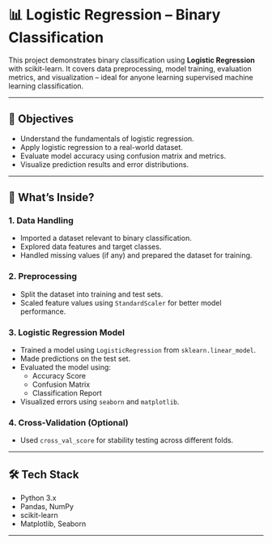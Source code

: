# 📊 Logistic Regression – Binary Classification

This project demonstrates binary classification using **Logistic Regression** with scikit-learn. It covers data preprocessing, model training, evaluation metrics, and visualization – ideal for anyone learning supervised machine learning classification.

---

## 📌 Objectives

- Understand the fundamentals of logistic regression.
- Apply logistic regression to a real-world dataset.
- Evaluate model accuracy using confusion matrix and metrics.
- Visualize prediction results and error distributions.

---

## 🧠 What’s Inside?

### 1. Data Handling
- Imported a dataset relevant to binary classification.
- Explored data features and target classes.
- Handled missing values (if any) and prepared the dataset for training.

### 2. Preprocessing
- Split the dataset into training and test sets.
- Scaled feature values using `StandardScaler` for better model performance.

### 3. Logistic Regression Model
- Trained a model using `LogisticRegression` from `sklearn.linear_model`.
- Made predictions on the test set.
- Evaluated the model using:
  - Accuracy Score
  - Confusion Matrix
  - Classification Report
- Visualized errors using `seaborn` and `matplotlib`.

### 4. Cross-Validation (Optional)
- Used `cross_val_score` for stability testing across different folds.

---

## 🛠️ Tech Stack

- Python 3.x
- Pandas, NumPy
- scikit-learn
- Matplotlib, Seaborn

---

